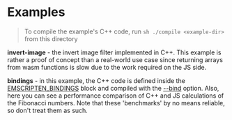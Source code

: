 # Examples

> To compile the example's C++ code, run `sh ./compile <example-dir>` from this directory

**invert-image** - the invert image filter implemented in C++. This example is rather a proof of concept than a real-world use case since returning arrays from wasm functions is slow due to the work required on the JS side.

**bindings** - in this example, the C++ code is defined inside the [EMSCRIPTEN_BINDINGS](https://kripken.github.io/emscripten-site/docs/api_reference/bind.h.html#_CPPv219EMSCRIPTEN_BINDINGS4name) block and compiled with the [--bind](https://kripken.github.io/emscripten-site/docs/tools_reference/emcc.html#emcc-bind) option. Also, here you can see a performance comparison of C++ and JS calculations of the Fibonacci numbers. Note that these 'benchmarks' by no means reliable, so don't treat them as such.
